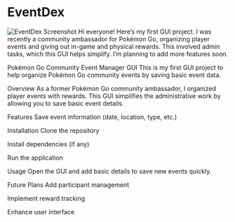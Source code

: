 # EventDex
![EventDex Screenshot](images/screenshot.png)
Hi everyone! Here’s my first GUI project. I was recently a community ambassador for Pokémon Go, organizing player events and giving out in-game and physical rewards. This involved admin tasks, which this GUI helps simplify. I’m planning to add more features soon.


Pokémon Go Community Event Manager GUI
This is my first GUI project to help organize Pokémon Go community events by saving basic event data.

Overview
As a former Pokémon Go community ambassador, I organized player events with rewards. This GUI simplifies the administrative work by allowing you to save basic event details.

Features
Save event information (date, location, type, etc.)

Installation
Clone the repository

Install dependencies (if any)

Run the application

Usage
Open the GUI and add basic details to save new events quickly.

Future Plans
Add participant management

Implement reward tracking

Enhance user interface

